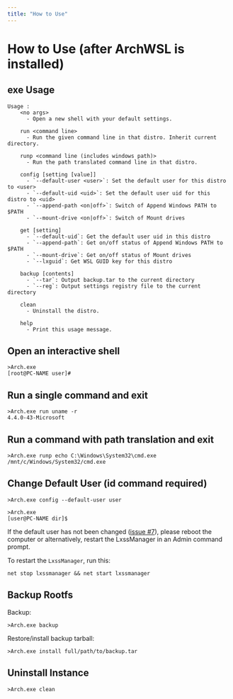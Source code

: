 ```yaml
---
title: "How to Use"
---
```

# How to Use (after ArchWSL is installed)

## exe Usage

```
Usage :
    <no args>
      - Open a new shell with your default settings.

    run <command line>
      - Run the given command line in that distro. Inherit current directory.

    runp <command line (includes windows path)>
      - Run the path translated command line in that distro.

    config [setting [value]]
      - `--default-user <user>`: Set the default user for this distro to <user>
      - `--default-uid <uid>`: Set the default user uid for this distro to <uid>
      - `--append-path <on|off>`: Switch of Append Windows PATH to $PATH
      - `--mount-drive <on|off>`: Switch of Mount drives

    get [setting]
      - `--default-uid`: Get the default user uid in this distro
      - `--append-path`: Get on/off status of Append Windows PATH to $PATH
      - `--mount-drive`: Get on/off status of Mount drives
      - `--lxguid`: Get WSL GUID key for this distro

    backup [contents]
      - `--tar`: Output backup.tar to the current directory
      - `--reg`: Output settings registry file to the current directory

    clean
      - Uninstall the distro.

    help
      - Print this usage message.
```


## Open an interactive shell

```
>Arch.exe
[root@PC-NAME user]#
```

## Run a single command and exit

```
>Arch.exe run uname -r
4.4.0-43-Microsoft
```

## Run a command with path translation and exit

```
>Arch.exe runp echo C:\Windows\System32\cmd.exe
/mnt/c/Windows/System32/cmd.exe
```

## Change Default User (id command required)

```
>Arch.exe config --default-user user

>Arch.exe
[user@PC-NAME dir]$
```

If the default user has not been changed
([issue #7](https://github.com/yuk7/ArchWSL/issues/7)),
please reboot the computer or alternatively, restart the LxssManager in an Admin
command prompt.

To restart the `LxssManager`, run this:

```batch
net stop lxssmanager && net start lxssmanager
```

## Backup Rootfs

Backup:

```
>Arch.exe backup
```

Restore/install backup tarball:

```
>Arch.exe install full/path/to/backup.tar
```

## Uninstall Instance

```
>Arch.exe clean
```
